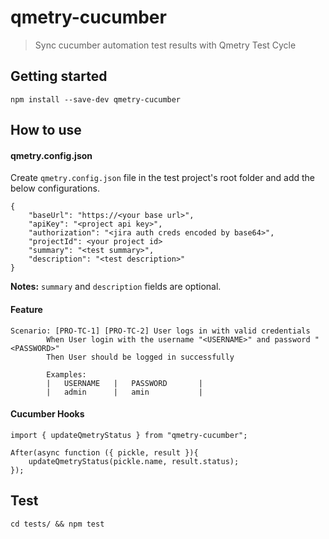 # qmetry-cucumber
> Sync cucumber automation test results with Qmetry Test Cycle

## Getting started
```
npm install --save-dev qmetry-cucumber
```

## How to use

#### qmetry.config.json
Create `qmetry.config.json` file in the test project's root folder and add the below configurations.
```
{
    "baseUrl": "https://<your base url>",
    "apiKey": "<project api key>",
    "authorization": "<jira auth creds encoded by base64>",
    "projectId": <your project id>
    "summary": "<test summary>",
    "description": "<test description>"
}
```
**Notes:** `summary` and `description` fields are optional.

#### Feature
```
Scenario: [PRO-TC-1] [PRO-TC-2] User logs in with valid credentials
        When User login with the username "<USERNAME>" and password "<PASSWORD>"
        Then User should be logged in successfully

        Examples:
        |   USERNAME   |   PASSWORD       |
        |   admin      |   amin           |
```

#### Cucumber Hooks
```
import { updateQmetryStatus } from "qmetry-cucumber";

After(async function ({ pickle, result }){
    updateQmetryStatus(pickle.name, result.status);
});
```

## Test
```
cd tests/ && npm test
```